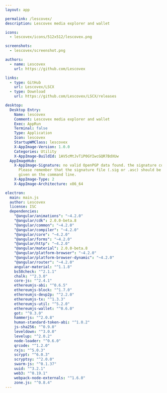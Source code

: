 ```yaml
---
layout: app

permalink: /lescovex/
description: Lescovex media explorer and wallet

icons:
  - lescovex/icons/512x512/lescovex.png

screenshots:
  - lescovex/screenshot.png

authors:
  - name: Lescovex
    url: https://github.com/Lescovex

links:
  - type: GitHub
    url: Lescovex/LSCX
  - type: Download
    url: https://github.com/Lescovex/LSCX/releases

desktop:
  Desktop Entry:
    Name: lescovex
    Comment: Lescovex media explorer and wallet
    Exec: AppRun
    Terminal: false
    Type: Application
    Icon: lescovex
    StartupWMClass: lescovex
    X-AppImage-Version: 1.0.0
    Categories: Utility
    X-AppImage-BuildId: 1AV5cMtJvTiP0GYIwcGQR7BdXUw
  AppImageHub:
    X-AppImage-Signature: no valid OpenPGP data found. the signature could not be verified.
      Please remember that the signature file (.sig or .asc) should be the first file
      given on the command line.
    X-AppImage-Type: 2
    X-AppImage-Architecture: x86_64

electron:
  main: main.js
  author: Lescovex
  license: ISC
  dependencies:
    "@angular/animations": "~4.2.0"
    "@angular/cdk": 2.0.0-beta.8
    "@angular/common": "~4.2.0"
    "@angular/compiler": "~4.2.0"
    "@angular/core": "~4.2.0"
    "@angular/forms": "~4.2.0"
    "@angular/http": "~4.2.0"
    "@angular/material": 2.0.0-beta.8
    "@angular/platform-browser": "~4.2.0"
    "@angular/platform-browser-dynamic": "~4.2.0"
    "@angular/router": "~4.2.0"
    angular-material: "^1.1.8"
    bs58check: "^2.1.1"
    chalk: "^2.3.0"
    core-js: "^2.4.1"
    ethereumjs-abi: "^0.6.5"
    ethereumjs-block: "^1.7.0"
    ethereumjs-devp2p: "^2.2.0"
    ethereumjs-tx: "^1.3.3"
    ethereumjs-util: "^5.2.0"
    ethereumjs-wallet: "^0.6.0"
    got: "^8.3.0"
    hammerjs: "^2.0.8"
    human-standard-token-abi: "^1.0.2"
    js-sha256: "^0.9.0"
    leveldown: "^3.0.0"
    levelup: "^2.0.2"
    node-loader: "^0.6.0"
    qrcode: "^1.2.0"
    rxjs: "^5.0.3"
    scrypt: "^6.0.3"
    scryptsy: "^2.0.0"
    swarm-js: "^0.1.37"
    uuid: "^3.2.1"
    web3: "^0.19.1"
    webpack-node-externals: "^1.6.0"
    zone.js: "^0.8.4"
---
```

